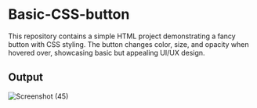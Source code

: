 # Basic-CSS-button
This repository contains a simple HTML project demonstrating a fancy button with CSS styling. The button changes color, size, and opacity when hovered over, showcasing basic but appealing UI/UX design.

## Output

![Screenshot (45)](https://github.com/abdulwasaeee/Basic-CSS-button/assets/162667028/c1898e97-37ef-48f1-b39b-8720bb07e01b)

